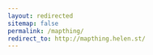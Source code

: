 ```yaml
---
layout: redirected
sitemap: false
permalink: /mapthing/
redirect_to: http://mapthing.helen.st/
---
```

